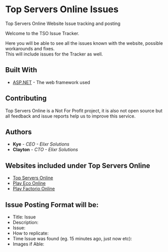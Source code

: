 # Top Servers Online Issues

Top Servers Online Website Issue tracking and posting

Welcome to the TSO Issue Tracker.

Here you will be able to see all the issues known with the website, possible workarounds and fixes.<br>
This will include issues for the Tracker as well.

## Built With

* [ASP.NET](https://dotnet.microsoft.com/apps/aspnet/) - The web framework used

## Contributing

Top Servers Online is a Not For Profit project, it is also not open source but all feedback and issue reports help us to improve this service.

## Authors

* **Kye** - *CEO - Elixr Solutions*
* **Clayton** - *CTO - Elixr Solutions*

## Websites included under Top Servers Online

* [Top Servers Online](https://topservers.online)
* [Play Eco Online](https://playeco.online)
* [Play Factorio Online](https://playfactorio.online)

## Issue Posting Format will be:

* Title: Issue
* Description:
* Issue:
* How to replicate:
* Time Issue was found (eg. 15 minutes ago, just now etc):
* Images if Able:
